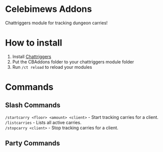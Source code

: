 # Celebimews Addons
Chattriggers module for tracking dungeon carries!
# How to install
1. Install [Chattriggers](https://chattriggers.com/)
2. Put the CBAddons folder to your chattriggers module folder
3. Run `/ct reload` to reload your modules
# Commands
## Slash Commands
`/startcarry <floor> <amount> <client>` - Start tracking carries for a client.<br>
`/listcarries` - Lists all active carries.<br>
`/stopcarry <client>` - Stop tracking carries for a client.<br>
## Party Commands
